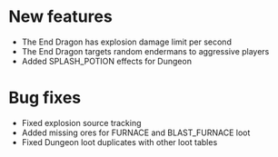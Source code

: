 # New features
* The End Dragon has explosion damage limit per second
* The End Dragon targets random endermans to aggressive players
* Added SPLASH_POTION effects for Dungeon
# Bug fixes
* Fixed explosion source tracking
* Added missing ores for FURNACE and BLAST_FURNACE loot
* Fixed Dungeon loot duplicates with other loot tables
